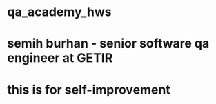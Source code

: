 # qa_academy_hws

# semih burhan - senior software qa engineer at GETIR

# this is for self-improvement
